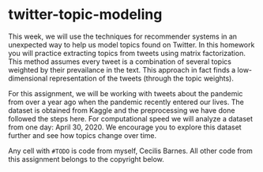 # twitter-topic-modeling

This week, we will use the techniques for recommender systems in an unexpected way to help us model topics found on Twitter. 
In this homework you will practice extracting topics from tweets using matrix factorization. 
This method assumes every tweet is a combination of several topics weighted by their prevailance in the text. 
This approach in fact finds a low-dimensional representation of the tweets (through the topic weights).

For this assignment, we will be working with tweets about the pandemic from over a year ago when the pandemic recently entered our lives. 
The dataset is obtained from Kaggle and the preprocessing we have done followed the steps here. For computational speed we will analyze a dataset from one day: April 30, 2020. We encourage you to explore this dataset further and see how topics change over time.

Any cell with `#TODO` is code from myself, Cecilis Barnes. All other code from this assignment belongs to the copyright below.
